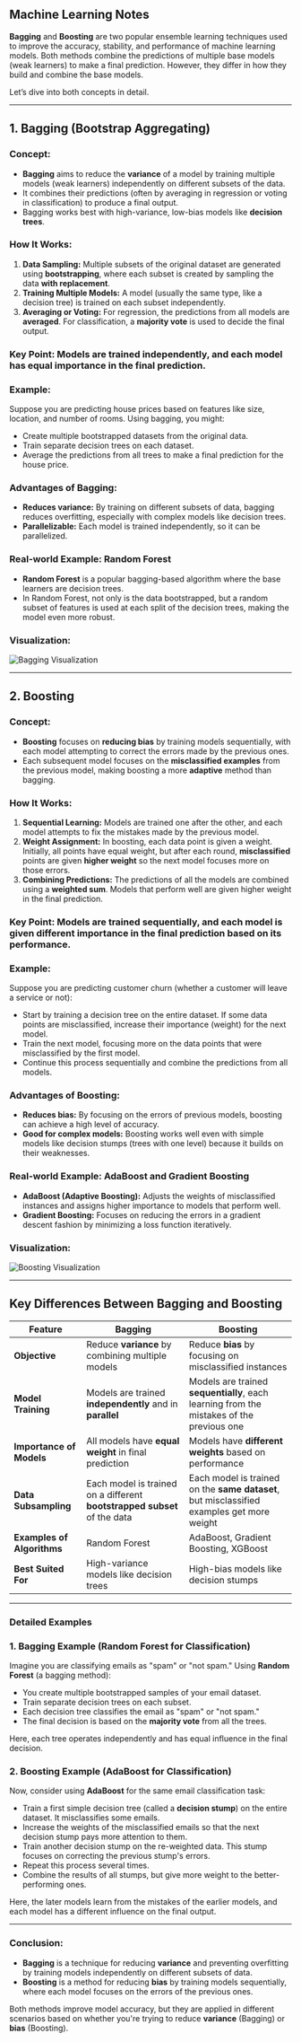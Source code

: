 Machine Learning Notes
---

**Bagging** and **Boosting** are two popular ensemble learning techniques used to improve the accuracy, stability, and performance of machine learning models. Both methods combine the predictions of multiple base models (weak learners) to make a final prediction. However, they differ in how they build and combine the base models.

Let’s dive into both concepts in detail.

---

## **1. Bagging (Bootstrap Aggregating)**

### **Concept:**
- **Bagging** aims to reduce the **variance** of a model by training multiple models (weak learners) independently on different subsets of the data.
- It combines their predictions (often by averaging in regression or voting in classification) to produce a final output.
- Bagging works best with high-variance, low-bias models like **decision trees**.

### **How It Works:**
1. **Data Sampling:** Multiple subsets of the original dataset are generated using **bootstrapping**, where each subset is created by sampling the data **with replacement**.
2. **Training Multiple Models:** A model (usually the same type, like a decision tree) is trained on each subset independently.
3. **Averaging or Voting:** For regression, the predictions from all models are **averaged**. For classification, a **majority vote** is used to decide the final output.

### **Key Point:** Models are trained **independently**, and each model has **equal importance** in the final prediction.

### **Example:**
Suppose you are predicting house prices based on features like size, location, and number of rooms. Using bagging, you might:
- Create multiple bootstrapped datasets from the original data.
- Train separate decision trees on each dataset.
- Average the predictions from all trees to make a final prediction for the house price.

### **Advantages of Bagging:**
- **Reduces variance:** By training on different subsets of data, bagging reduces overfitting, especially with complex models like decision trees.
- **Parallelizable:** Each model is trained independently, so it can be parallelized.

### **Real-world Example: Random Forest**
- **Random Forest** is a popular bagging-based algorithm where the base learners are decision trees.
- In Random Forest, not only is the data bootstrapped, but a random subset of features is used at each split of the decision trees, making the model even more robust.

### **Visualization:**

![Bagging Visualization](images/bagging-visualization.png)

---

## **2. Boosting**

### **Concept:**
- **Boosting** focuses on **reducing bias** by training models sequentially, with each model attempting to correct the errors made by the previous ones.
- Each subsequent model focuses on the **misclassified examples** from the previous model, making boosting a more **adaptive** method than bagging.

### **How It Works:**
1. **Sequential Learning:** Models are trained one after the other, and each model attempts to fix the mistakes made by the previous model.
2. **Weight Assignment:** In boosting, each data point is given a weight. Initially, all points have equal weight, but after each round, **misclassified** points are given **higher weight** so the next model focuses more on those errors.
3. **Combining Predictions:** The predictions of all the models are combined using a **weighted sum**. Models that perform well are given higher weight in the final prediction.

### **Key Point:** Models are trained **sequentially**, and each model is given **different importance** in the final prediction based on its performance.

### **Example:**
Suppose you are predicting customer churn (whether a customer will leave a service or not):
- Start by training a decision tree on the entire dataset. If some data points are misclassified, increase their importance (weight) for the next model.
- Train the next model, focusing more on the data points that were misclassified by the first model.
- Continue this process sequentially and combine the predictions from all models.

### **Advantages of Boosting:**
- **Reduces bias:** By focusing on the errors of previous models, boosting can achieve a high level of accuracy.
- **Good for complex models:** Boosting works well even with simple models like decision stumps (trees with one level) because it builds on their weaknesses.
  
### **Real-world Example: AdaBoost and Gradient Boosting**
- **AdaBoost (Adaptive Boosting):** Adjusts the weights of misclassified instances and assigns higher importance to models that perform well.
- **Gradient Boosting:** Focuses on reducing the errors in a gradient descent fashion by minimizing a loss function iteratively.

### **Visualization:**
![Boosting Visualization](https://miro.medium.com/v2/resize:fit:1200/format:webp/1*IDHW-FYpoRYW9-bnsoT_EA.png)

---

## **Key Differences Between Bagging and Boosting**

| Feature | **Bagging** | **Boosting** |
| --- | --- | --- |
| **Objective** | Reduce **variance** by combining multiple models | Reduce **bias** by focusing on misclassified instances |
| **Model Training** | Models are trained **independently** and in **parallel** | Models are trained **sequentially**, each learning from the mistakes of the previous one |
| **Importance of Models** | All models have **equal weight** in final prediction | Models have **different weights** based on performance |
| **Data Subsampling** | Each model is trained on a different **bootstrapped subset** of the data | Each model is trained on the **same dataset**, but misclassified examples get more weight |
| **Examples of Algorithms** | Random Forest | AdaBoost, Gradient Boosting, XGBoost |
| **Best Suited For** | High-variance models like decision trees | High-bias models like decision stumps |

---

### **Detailed Examples**

### **1. Bagging Example (Random Forest for Classification)**
Imagine you are classifying emails as "spam" or "not spam." Using **Random Forest** (a bagging method):
- You create multiple bootstrapped samples of your email dataset.
- Train separate decision trees on each subset.
- Each decision tree classifies the email as "spam" or "not spam."
- The final decision is based on the **majority vote** from all the trees.

Here, each tree operates independently and has equal influence in the final decision.

### **2. Boosting Example (AdaBoost for Classification)**
Now, consider using **AdaBoost** for the same email classification task:
- Train a first simple decision tree (called a **decision stump**) on the entire dataset. It misclassifies some emails.
- Increase the weights of the misclassified emails so that the next decision stump pays more attention to them.
- Train another decision stump on the re-weighted data. This stump focuses on correcting the previous stump's errors.
- Repeat this process several times.
- Combine the results of all stumps, but give more weight to the better-performing ones.

Here, the later models learn from the mistakes of the earlier models, and each model has a different influence on the final output.

---

### **Conclusion:**
- **Bagging** is a technique for reducing **variance** and preventing overfitting by training models independently on different subsets of data.
- **Boosting** is a method for reducing **bias** by training models sequentially, where each model focuses on the errors of the previous ones.

Both methods improve model accuracy, but they are applied in different scenarios based on whether you're trying to reduce **variance** (Bagging) or **bias** (Boosting).